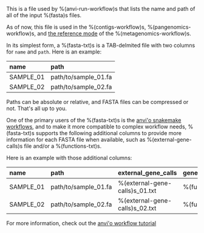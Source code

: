 This is a file used by %(anvi-run-workflow)s that lists the name and path of all of the input %(fasta)s files.

As of now, this file is used in the %(contigs-workflow)s, %(pangenomics-workflow)s, and [the reference mode](https://merenlab.org/2018/07/09/anvio-snakemake-workflows/#references-mode) of the %(metagenomics-workflow)s.

In its simplest form, a %(fasta-txt)s is a TAB-delmited file with two columns for `name` and `path`. Here is an example:

|name|path|
|:--|:--|
|SAMPLE_01|path/to/sample_01.fa|
|SAMPLE_02|path/to/sample_02.fa|

Paths can be absolute or relative, and FASTA files can be compressed or not. That's all up to you.

One of the primary users of the %(fasta-txt)s is the [anvi'o snakemake workflows](https://merenlab.org/2018/07/09/anvio-snakemake-workflows/), and to make it more compatible to complex workflow needs, %(fasta-txt)s supports the following additional columns to provide more information for each FASTA file when available, such as %(external-gene-calls)s file and/or a %(functions-txt)s.

Here is an example with those additional columns:

|name|path|external_gene_calls|gene_functional_annotation|
|:--|:--|:--|:--|
|SAMPLE_01|path/to/sample_01.fa|%(external-gene-calls)s_01.txt|%(functions-txt)s_01.txt|
|SAMPLE_02|path/to/sample_02.fa|%(external-gene-calls)s_02.txt|%(functions-txt)s_02.txt|

For more information, check out the [anvi'o workflow tutorial](https://merenlab.org/2018/07/09/anvio-snakemake-workflows/#fastatxt)
